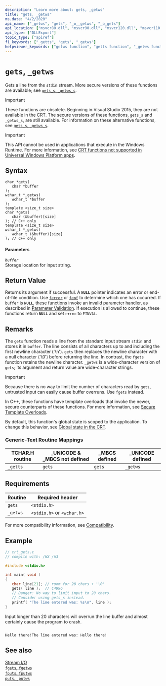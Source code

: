 ```yaml
---
description: "Learn more about: gets, _getws"
title: "gets, _getws"
ms.date: "4/2/2020"
api_name: ["_getws", "gets", "_o__getws", "_o_gets"]
api_location: ["msvcr80.dll", "msvcr90.dll", "msvcr120.dll", "msvcr110.dll", "msvcr110_clr0400.dll", "msvcrt.dll", "msvcr100.dll", "api-ms-win-crt-stdio-l1-1-0.dll", "api-ms-win-crt-private-l1-1-0.dll"]
api_type: ["DLLExport"]
topic_type: ["apiref"]
f1_keywords: ["_getts", "gets", "_getws"]
helpviewer_keywords: ["getws function", "getts function", "_getws function", "lines, getting", "streams, getting lines", "_getts function", "gets function", "standard input, reading from"]
---
```

# `gets`, `_getws`

Gets a line from the `stdin` stream. More secure versions of these functions are available; see [`gets_s`, `_getws_s`](../c-runtime-library/reference/gets-s-getws-s.md).

> [!IMPORTANT]
> These functions are obsolete. Beginning in Visual Studio 2015, they are not available in the CRT. The secure versions of these functions,  `gets_s` and `_getws_s`, are still available. For information on these alternative functions, see [`gets_s`, `_getws_s`](../c-runtime-library/reference/gets-s-getws-s.md).

> [!IMPORTANT]
> This API cannot be used in applications that execute in the Windows Runtime. For more information, see [CRT functions not supported in Universal Windows Platform apps](../cppcx/crt-functions-not-supported-in-universal-windows-platform-apps.md).

## Syntax

```
char *gets(
   char *buffer
);
wchar_t *_getws(
   wchar_t *buffer
);
template <size_t size>
char *gets(
   char (&buffer)[size]
); // C++ only
template <size_t size>
wchar_t *_getws(
   wchar_t (&buffer)[size]
); // C++ only
```

#### Parameters

*`buffer`*\
Storage location for input string.

## Return Value

Returns its argument if successful. A **`NULL`** pointer indicates an error or end-of-file condition. Use [`ferror`](../c-runtime-library/reference/ferror.md) or [`feof`](../c-runtime-library/reference/feof.md) to determine which one has occurred. If `buffer` is **`NULL`**, these functions invoke an invalid parameter handler, as described in [Parameter Validation](../c-runtime-library/parameter-validation.md). If execution is allowed to continue, these functions return **`NULL`** and set `errno` to `EINVAL`.

## Remarks

The `gets` function reads a line from the standard input stream `stdin` and stores it in `buffer`. The line consists of all characters up to and including the first newline character ('\n'). `gets` then replaces the newline character with a null character ('\0') before returning the line. In contrast, the `fgets` function retains the newline character. `_getws` is a wide-character version of `gets`; its argument and return value are wide-character strings.

> [!IMPORTANT]
> Because there is no way to limit the number of characters read by `gets`, untrusted input can easily cause buffer overruns. Use `fgets` instead.

In C++, these functions have template overloads that invoke the newer, secure counterparts of these functions. For more information, see [Secure Template Overloads](../c-runtime-library/secure-template-overloads.md).

By default, this function's global state is scoped to the application. To change this behavior, see [Global state in the CRT](global-state.md).

### Generic-Text Routine Mappings

|TCHAR.H routine|_UNICODE & _MBCS not defined|_MBCS defined|_UNICODE defined|
|---------------------|------------------------------------|--------------------|-----------------------|
|`_getts`|`gets`|`gets`|`_getws`|

## Requirements

|Routine|Required header|
|-------------|---------------------|
|`gets`|`<stdio.h>`|
|`_getws`|`<stdio.h>` or `<wchar.h>`|

For more compatibility information, see [Compatibility](../c-runtime-library/compatibility.md).

## Example

```c
// crt_gets.c
// compile with: /WX /W3

#include <stdio.h>

int main( void )
{
   char line[21]; // room for 20 chars + '\0'
   gets( line );  // C4996
   // Danger: No way to limit input to 20 chars.
   // Consider using gets_s instead.
   printf( "The line entered was: %s\n", line );
}
```

Input longer than 20 characters will overrun the line buffer and almost certainly cause the program to crash.

```Output

Hello there!The line entered was: Hello there!
```

## See also

[Stream I/O](../c-runtime-library/stream-i-o.md)\
[`fgets`, `fgetws`](../c-runtime-library/reference/fgets-fgetws.md)\
[`fputs`, `fputws`](../c-runtime-library/reference/fputs-fputws.md)\
[`puts`, `_putws`](../c-runtime-library/reference/puts-putws.md)
